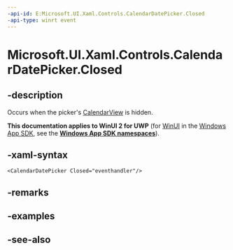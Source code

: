 ```yaml
---
-api-id: E:Microsoft.UI.Xaml.Controls.CalendarDatePicker.Closed
-api-type: winrt event
---
```


<!-- Event syntax
public event Windows.Foundation.EventHandler Closed<object>
-->

# Microsoft.UI.Xaml.Controls.CalendarDatePicker.Closed

## -description
Occurs when the picker's [CalendarView](calendarview.md) is hidden.

**This documentation applies to WinUI 2 for UWP** (for [WinUI](/windows/apps/winui/winui3/) in the [Windows App SDK](/windows/apps/windows-app-sdk/), see the **[Windows App SDK namespaces](/windows/windows-app-sdk/api/winrt/)**).

## -xaml-syntax
```xaml
<CalendarDatePicker Closed="eventhandler"/>
```


## -remarks

## -examples

## -see-also
